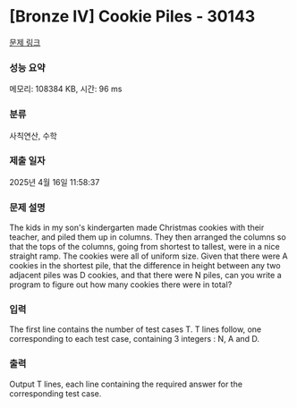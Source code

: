 # [Bronze IV] Cookie Piles - 30143 

[문제 링크](https://www.acmicpc.net/problem/30143) 

### 성능 요약

메모리: 108384 KB, 시간: 96 ms

### 분류

사칙연산, 수학

### 제출 일자

2025년 4월 16일 11:58:37

### 문제 설명

<p>The kids in my son's kindergarten made Christmas cookies with their teacher, and piled them up in columns.  They then arranged the columns so that the tops of the columns, going from shortest to tallest, were in a nice straight ramp.  The cookies were all of uniform size.  Given that there were A cookies in the shortest pile, that the difference in height between any two adjacent piles was D cookies, and that there were N piles, can you write a program to figure out how many cookies there were in total?</p>

### 입력 

 <p>The first line contains the number of test cases T. T lines follow, one corresponding to each test case, containing 3 integers : N, A and D.</p>

### 출력 

 <p>Output T lines, each line containing the required answer for the corresponding test case.</p>


